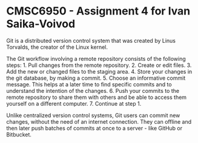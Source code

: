 # CMSC6950 - Assignment 4 for Ivan Saika-Voivod
Git is a distributed version control system that was created by
Linus Torvalds, the creator of the Linux kernel.

The Git workflow involving a remote repository consists of the following steps:
    1. Pull changes from the remote repository.
    2. Create or edit files.
    3. Add the new or changed files to the staging area.
    4. Store your changes in the git database, by making a commit.
    5. Choose an informative commit message. This helps at a later time to find
       specific commits and to understand the intention of the changes.
    6. Push your commits to the remote repository to share them with others
       and be able to access them yourself on a different computer.
    7. Continue at step 1.

Unlike centralized version control systems, Git users can commit new changes,
without the need of an internet connection.  They can offline and then later
push batches of commits at once to a server - like GitHub or Bitbucket.

